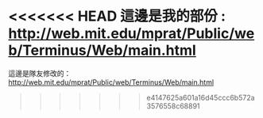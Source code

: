 <<<<<<< HEAD
這邊是我的部份 : http://web.mit.edu/mprat/Public/web/Terminus/Web/main.html
=======
這邊是隊友修改的：http://web.mit.edu/mprat/Public/web/Terminus/Web/main.html
>>>>>>> e4147625a601a16d45ccc6b572a3576558c68891
